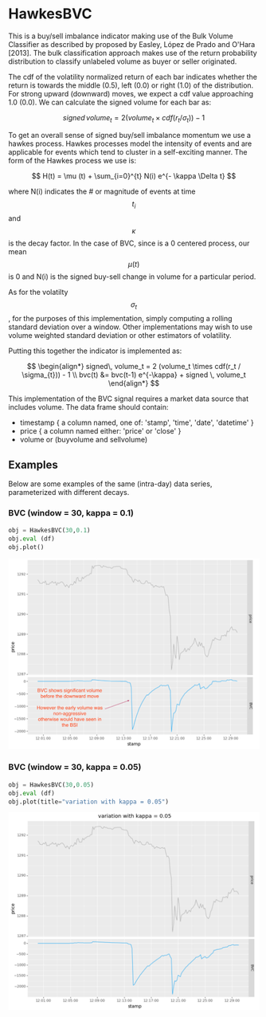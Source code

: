 # HawkesBVC
This is a buy/sell imbalance indicator making use of the Bulk Volume Classifier as described by proposed by 
Easley, López de Prado and O'Hara [2013].  The bulk classification approach makes use of the return probability
distribution to classify unlabeled volume as buyer or seller originated.

The cdf of the volatility normalized return of each bar indicates whether the return is towards the middle (0.5),
left (0.0) or right (1.0) of the distribution.  For strong upward (downward) moves, we expect a cdf value approaching
1.0 (0.0).  We can calculate the signed volume for each bar as:

$$
signed\, volume_t = 2 (volume_t \times cdf(r_t / \sigma_{t})) - 1
$$   

To get an overall sense of signed buy/sell imbalance momentum we use a hawkes process.  Hawkes processes model the intensity 
of events and are applicable for events which tend to cluster in a self-exciting manner.  The form of the Hawkes process we use is:

$$
H(t) = \mu (t) + \sum_{i=0}^{t} N(i) e^{- \kappa \Delta t}
$$

where N(i) indicates the # or magnitude of events at time $$ t_i $$ and $$ \kappa $$ is the decay factor.  In the case of 
BVC, since is a 0 centered process, our mean $$ \mu (t) $$ is 0 and N(i) is the signed buy-sell change in
volume for a particular period.

As for the volatilty $$ \sigma_{t} $$, for the purposes of this implementation, simply computing a rolling standard deviation
over a window.  Other implementations may wish to use volume weighted standard deviation or other estimators of volatility.

Putting this together the indicator is implemented as:

$$
\begin{align*} 
signed\, volume_t = 2 (volume_t \times cdf(r_t / \sigma_{t})) - 1 \\
bvc(t) &= bvc(t-1) e^{-\kappa} + signed \, volume_t
\end{align*}
$$

This implementation of the BVC signal requires a market data source that includes volume.   The data frame should contain:

- timestamp { a column named, one of: 'stamp', 'time', 'date', 'datetime' }
- price { a column named either: 'price' or 'close' }
- volume or (buyvolume and sellvolume)


## Examples
Below are some examples of the same (intra-day) data series, parameterized with different decays.

### BVC (window = 30, kappa = 0.1)
```Python
obj = HawkesBVC(30,0.1)
obj.eval (df)
obj.plot()
```
![Graph of BVC](/docs/images/BVC1.png)

### BVC (window = 30, kappa = 0.05)
```Python
obj = HawkesBVC(30,0.05)
obj.eval (df)
obj.plot(title="variation with kappa = 0.05")
```

![Graph of labels](/docs/images/BVC2.png)


